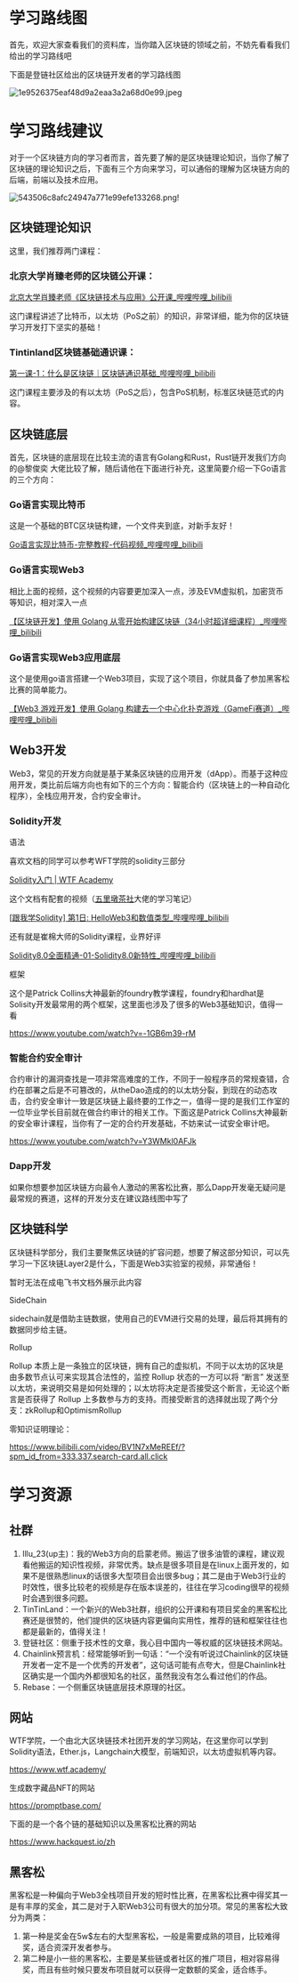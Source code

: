 #  学习路线图

首先，欢迎大家查看我们的资料库，当你踏入区块链的领域之前，不妨先看看我们给出的学习路线吧

下面是登链社区给出的区块链开发者的学习路线图

![1e9526375eaf48d9a2eaa3a2a68d0e99.jpeg](https://i-blog.csdnimg.cn/direct/1e9526375eaf48d9a2eaa3a2a68d0e99.jpeg)

# 学习路线建议

对于一个区块链方向的学习者而言，首先要了解的是区块链理论知识，当你了解了区块链的理论知识之后，下面有三个方向来学习，可以通俗的理解为区块链方向的后端，前端以及技术应用。

![543506c8afc24947a771e99efe133268.png](https://i-blog.csdnimg.cn/direct/543506c8afc24947a771e99efe133268.png)!



## **区块链理论知识**

这里，我们推荐两门课程：

### **北京大学肖臻老师的区块链公开课：**

[北京大学肖臻老师《区块链技术与应用》公开课_哔哩哔哩_bilibili](https://www.bilibili.com/video/BV1Vt411X7JF?t=0.0)

这门课程讲述了比特币，以太坊（PoS之前）的知识，非常详细，能为你的区块链学习开发打下坚实的基础！

### **Tintinland区块链基础通识课：**

[第一课-1：什么是区块链｜区块链通识基础_哔哩哔哩_bilibili](https://www.bilibili.com/video/BV1WS411A7h9?t=0.3)

这门课程主要涉及的有以太坊（PoS之后），包含PoS机制，标准区块链范式的内容。

## 区块链底层

首先，区块链的底层现在比较主流的语言有Golang和Rust，Rust链开发我们方向的@黎俊奕 大佬比较了解，随后请他在下面进行补充，这里简要介绍一下Go语言的三个方向：

### Go语言实现比特币

这是一个基础的BTC区块链构建，一个文件夹到底，对新手友好！

[Go语言实现比特币-完整教程-代码视频_哔哩哔哩_bilibili](https://www.bilibili.com/video/BV1EY4y1c7Yq?t=0.0)

### Go语言实现Web3

相比上面的视频，这个视频的内容要更加深入一点，涉及EVM虚拟机，加密货币等知识，相对深入一点

[【区块链开发】使用 Golang 从零开始构建区块链（34小时超详细课程）_哔哩哔哩_bilibili](https://www.bilibili.com/video/BV1hz42167qE?t=0.0)

### Go语言实现Web3应用底层

这个是使用go语言搭建一个Web3项目，实现了这个项目，你就具备了参加黑客松比赛的简单能力。

[【Web3 游戏开发】使用 Golang 构建去一个中心化扑克游戏（GameFi赛道）_哔哩哔哩_bilibili](https://www.bilibili.com/video/BV1ji421C7Kx?t=0.0)

## Web3开发

Web3，常见的开发方向就是基于某条区块链的应用开发（dApp）。而基于这种应用开发，类比前后端方向也有如下的三个方向：智能合约（区块链上的一种自动化程序），全栈应用开发，合约安全审计。

### Solidity开发

语法

喜欢文档的同学可以参考WFT学院的solidity三部分

 [Solidity入门 | WTF Academy](https://www.wtf.academy/docs/solidity-101/)

这个文档有配套的视频（[五里墩茶社](https://space.bilibili.com/615957867)大佬的学习笔记）

[[跟我学Solidity\] 第1日: HelloWeb3和数值类型_哔哩哔哩_bilibili](https://www.bilibili.com/video/BV1CP4y1z7pF?t=1.1)

还有就是崔棉大师的Solidity课程，业界好评

[Solidity8.0全面精通-01-Solidity8.0新特性_哔哩哔哩_bilibili](https://www.bilibili.com/video/BV1oZ4y1B7WS?t=0.2)

框架

这个是Patrick Collins大神最新的foundry教学课程，foundry和hardhat是Solisity开发最常用的两个框架，这里面也涉及了很多的Web3基础知识，值得一看

https://www.youtube.com/watch?v=-1GB6m39-rM

### 智能合约安全审计

合约审计的漏洞查找是一项非常高难度的工作，不同于一般程序员的常规查错，合约在部署之后是不可篡改的，从theDao造成的的以太坊分裂，到现在的动态攻击，合约安全审计一致是区块链上最终要的工作之一，值得一提的是我们工作室的一位毕业学长目前就在做合约审计的相关工作。下面这是Patrick Collins大神最新的安全审计课程，当你有了一定的合约开发基础，不妨来试一试安全审计吧。

https://www.youtube.com/watch?v=Y3WMkl0AFJk

### Dapp开发

如果你想要参加区块链方向最令人激动的黑客松比赛，那么Dapp开发毫无疑问是最常规的赛道，这样的开发分支在建议路线图中写了

## 区块链科学

区块链科学部分，我们主要聚焦区块链的扩容问题，想要了解这部分知识，可以先学习一下区块链Layer2是什么，下面是Web3实验室的视频，非常通俗！

暂时无法在成电飞书文档外展示此内容

SideChain

sidechain就是借助主链数据，使用自己的EVM进行交易的处理，最后将其拥有的数据同步给主链。

Rollup

Rollup 本质上是一条独立的区块链，拥有自己的虚拟机，不同于以太坊的区块是由多数节点认可来实现其合法性的，监控 Rollup 状态的一方可以将 “断言” 发送至以太坊，来说明交易是如何处理的；以太坊将决定是否接受这个断言，无论这个断言是否获得了 Rollup 上多数参与方的支持。而接受断言的选择就出现了两个分支：zkRollup和OptimismRollup

零知识证明理论：

https://www.bilibili.com/video/BV1N7xMeREEf/?spm_id_from=333.337.search-card.all.click

# 学习资源

## 社群

1. lllu_23(up主)：我的Web3方向的启蒙老师。搬运了很多油管的课程，建议观看他搬运的知识性视频，非常优秀。缺点是很多项目是在linux上面开发的，如果不是很熟悉linux的话很多大型项目会出很多bug；其二是由于Web3行业的时效性，很多比较老的视频是存在版本误差的，往往在学习coding很早的视频时会遇到很多问题。
2. TinTinLand：一个新兴的Web3社群，组织的公开课和有项目奖金的黑客松比赛还是很赞的，他们提供的区块链内容更偏向实用性，推荐的链和框架往往也都是最新的，值得关注！
3. 登链社区：侧重于技术性的文章，我心目中国内一等权威的区块链技术网站。
4. Chainlink预言机：经常能够听到一句话：“一个没有听说过Chainlink的区块链开发者一定不是一个优秀的开发者”，这句话可能有点夸大，但是Chainlink社区确实是一个国内外都很知名的社区，虽然我没有怎么看过他们的作品。
5. Rebase：一个侧重区块链底层技术原理的社区。

## 网站

WTF学院，一个由北大区块链技术社团开发的学习网站，在这里你可以学到Solidity语法，Ether.js，Langchain大模型，前端知识，以太坊虚拟机等内容。

https://www.wtf.academy/

生成数字藏品NFT的网站

https://promptbase.com/

下面的是一个各个链的基础知识以及黑客松比赛的网站

https://www.hackquest.io/zh

## 黑客松

黑客松是一种偏向于Web3全栈项目开发的短时性比赛，在黑客松比赛中得奖其一是有丰厚的奖金，其二是对于入职Web3公司有很大的加分项。常见的黑客松大致分为两类：

1. 第一种是奖金在5w$左右的大型黑客松，一般是需要成熟的项目，比较难得奖，适合资深开发者参与。
2. 第二种是小一些的黑客松，主要是某些链或者社区的推广项目，相对容易得奖，而且有些时候只要发布项目就可以获得一定数额的奖金，适合练手。
